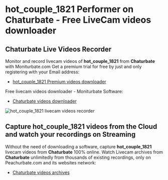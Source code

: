 # hot_couple_1821 Performer on Chaturbate - Free LiveCam videos downloader

## Chaturbate Live Videos Recorder

Monitor and record livecam videos of **hot_couple_1821** from **Chaturbate** with Moniturbate.com
Get a premium trial for free by just and only registering with your Email address:
* [hot_couple_1821 Premium videos downloader](https://moniturbate.com/request-demo-licence-key.html)

Free livecam videos downloader - Moniturbate Software:
* [Chaturbate videos downloader](https://moniturbate.com/moniturbate-download-software.html)

![hot_couple_1821 livecam videos recorder](https://peachurnet.com/templates/moniturbate-software.png)


## Capture hot_couple_1821 videos from the Cloud and watch your recordings on Streaming

Without the need of downloading a software, capture **hot_couple_1821** livecam videos from **Chaturbate** 100% online.
Watch Livecam archives from **Chaturbate** unlimitedly from thousands of existing recordings, only on Peachurbate.com and its websites network:
* [Chaturbate videos archives](https://peachurnet.com/)
